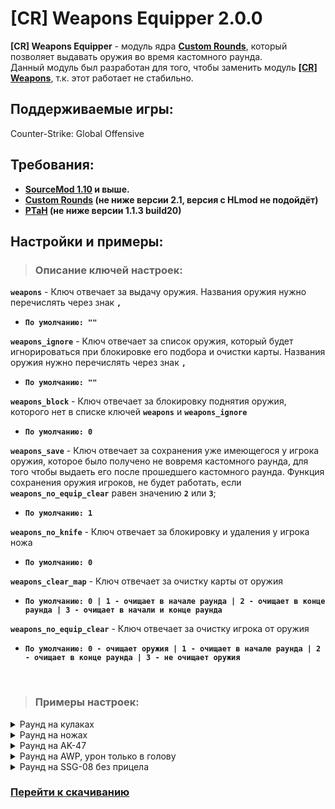 [CR] Weapons Equipper 2.0.0
===========================

**[CR] Weapons Equipper** - модуль ядра **[Custom Rounds](https://github.com/SomethingFromSomewhere/Custom-Rounds)**, который позволяет выдавать оружия во время кастомного раунда. <br/>
Данный модуль был разработан для того, чтобы заменить модуль **[[CR] Weapons](https://github.com/SomethingFromSomewhere/Custom-Rounds/blob/master/scripting/CR_Weapons.sp)**, т.к. этот работает не стабильно.

Поддерживаемые игры:
--------------------
Counter-Strike: Global Offensive

Требования:
----------------
- **[SourceMod 1.10](https://sm.alliedmods.net/smdrop/1.10/) и выше.**
- **[Custom Rounds](https://github.com/SomethingFromSomewhere/Custom-Rounds) (не ниже версии 2.1, версия с HLmod не подойдёт)**
- **[PTaH](https://ptah.zizt.ru) (не ниже версии 1.1.3 build20)**

Настройки и примеры:
----------------
> <h3>Описание ключей настроек:</h3>

**`weapons`** - Ключ отвечает за выдачу оружия. Названия оружия нужно перечислять через знак **`,`** <br/>
- **`По умолчанию: ""`**

**`weapons_ignore`** - Ключ отвечает за спиcок оружия, который будет игнорироваться при блокировке его подбора и очистки карты. Названия оружия нужно перечислять через знак **`,`** <br/>
- **`По умолчанию: ""`**

**`weapons_block`** - Ключ отвечает за блокировку поднятия оружия, которого нет в списке ключей **`weapons`** и **`weapons_ignore`** <br/>
- **`По умолчанию: 0`**

**`weapons_save`** - Ключ отвечает за сохранения уже имеющегося у игрока оружия, которое было получено не вовремя кастомного раунда, для того чтобы выдаеть его после прошедшего кастомного раунда. Функция сохранения оружия игроков, не будет работать, если **`weapons_no_equip_clear`** равен значению **`2`** или **`3`**; <br/>
- **`По умолчанию: 1`**

**`weapons_no_knife`** - Ключ отвечает за блокировку и удаления у игрока ножа <br/>
- **`По умолчанию: 0`**

**`weapons_clear_map`** - Ключ отвечает за очистку карты от оружия <br/>
- **`По умолчанию: 0 | 1 - очищает в начале раунда | 2 - очищает в конце раунда | 3 - очищает в начали и конце раунда`**

**`weapons_no_equip_clear`** - Ключ отвечает за очистку игрока от оружия <br/>
- **`По умолчанию: 0 - очищает оружия | 1 - очищает в начале раунда | 2 - очищает в конце раунда | 3 - не очищает оружия`**

<br/>

> <h3>Примеры настроек:</h3>

<details><summary>Раунд на кулаках</summary> 

```h
"Fists"
{
	"weapons"			"weapon_fists"
	"weapons_block"			"1"
	"weapons_no_knife"		"1"
	"weapons_clear_map"		"2"
}
```
</details>

<details><summary>Раунд на ножах</summary> 

```h
"Knifes"
{
	"weapons_block"			"1"
	"weapons_clear_map"		"2"
}
```
</details>

<details><summary>Раунд на AK-47</summary> 

```h
"AK-47"
{
	"weapons"			"weapon_ak47"
	"weapons_block"			"1"
	"weapons_clear_map"		"2"
}
```
</details>

<details><summary>Раунд на AWP, урон только в голову</summary> 

```h
"AWP - Headshot"
{
	"weapons"			"weapon_awp"
	"weapons_block"			"1"
	"weapons_clear_map"		"2"

	"only_head"			"1"
}
```

⚠️ Обратите внимание для того, чтобы был урон только в голову, нужен модуль **[[CR] Only HeadShot 2.0](https://github.com/theelsaud/CR-Only-HeadShot)**
</details>

<details><summary>Раунд на SSG-08 без прицела</summary> 

```h
"SSG-08 - No Zoom"
{
	"weapons"			"weapon_ssg08"
	"weapons_block"			"1"
	"weapons_clear_map"		"2"

	"no_zoom"			"1"
}
```

⚠️ Обратите внимание для того, чтобы был раунд без прицела, нужен модуль **[[CR] No Zoom 2.1](https://github.com/SomethingFromSomewhere/Custom-Rounds/blob/master/scripting/CR_No_Zoom.sp)**
</details>

<h3><a href="https://github.com/fr0nch/CR-Weapons/releases/">Перейти к скачиванию</a></h3>
